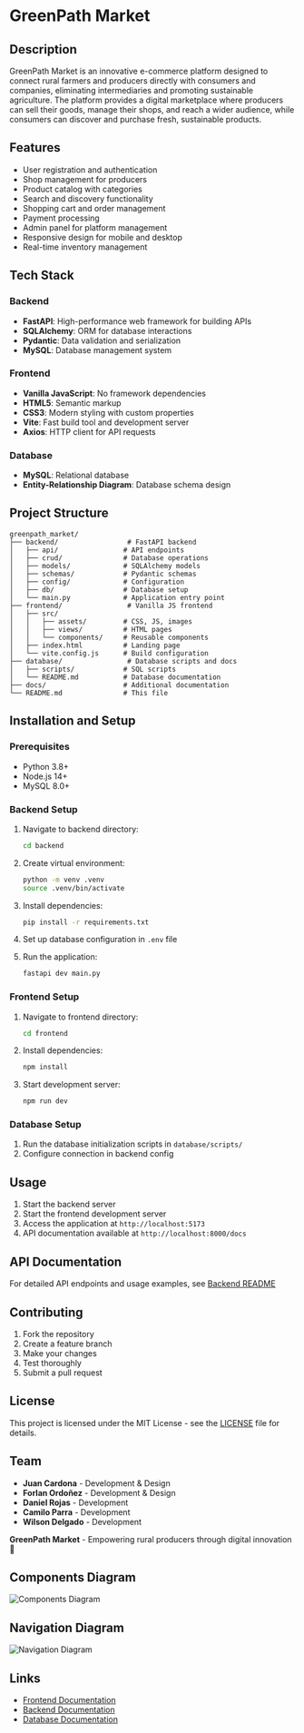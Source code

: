# GreenPath Market

## Description

GreenPath Market is an innovative e-commerce platform designed to connect rural farmers and producers directly with consumers and companies, eliminating intermediaries and promoting sustainable agriculture. The platform provides a digital marketplace where producers can sell their goods, manage their shops, and reach a wider audience, while consumers can discover and purchase fresh, sustainable products.

## Features

- User registration and authentication
- Shop management for producers
- Product catalog with categories
- Search and discovery functionality
- Shopping cart and order management
- Payment processing
- Admin panel for platform management
- Responsive design for mobile and desktop
- Real-time inventory management

## Tech Stack

### Backend
- **FastAPI**: High-performance web framework for building APIs
- **SQLAlchemy**: ORM for database interactions
- **Pydantic**: Data validation and serialization
- **MySQL**: Database management system

### Frontend
- **Vanilla JavaScript**: No framework dependencies
- **HTML5**: Semantic markup
- **CSS3**: Modern styling with custom properties
- **Vite**: Fast build tool and development server
- **Axios**: HTTP client for API requests

### Database
- **MySQL**: Relational database
- **Entity-Relationship Diagram**: Database schema design

## Project Structure

```
greenpath_market/
├── backend/                 # FastAPI backend
│   ├── api/                # API endpoints
│   ├── crud/               # Database operations
│   ├── models/             # SQLAlchemy models
│   ├── schemas/            # Pydantic schemas
│   ├── config/             # Configuration
│   ├── db/                 # Database setup
│   └── main.py             # Application entry point
├── frontend/                # Vanilla JS frontend
│   ├── src/
│   │   ├── assets/         # CSS, JS, images
│   │   ├── views/          # HTML pages
│   │   └── components/     # Reusable components
│   ├── index.html          # Landing page
│   └── vite.config.js      # Build configuration
├── database/                # Database scripts and docs
│   ├── scripts/            # SQL scripts
│   └── README.md           # Database documentation
├── docs/                   # Additional documentation
└── README.md               # This file
```

## Installation and Setup

### Prerequisites
- Python 3.8+
- Node.js 14+
- MySQL 8.0+

### Backend Setup
1. Navigate to backend directory:
   ```bash
   cd backend
   ```

2. Create virtual environment:
   ```bash
   python -m venv .venv
   source .venv/bin/activate  
   ```

3. Install dependencies:
   ```bash
   pip install -r requirements.txt
   ```

4. Set up database configuration in `.env` file

5. Run the application:
   ```bash
   fastapi dev main.py
   ```

### Frontend Setup
1. Navigate to frontend directory:
   ```bash
   cd frontend
   ```

2. Install dependencies:
   ```bash
   npm install
   ```

3. Start development server:
   ```bash
   npm run dev
   ```

### Database Setup
1. Run the database initialization scripts in `database/scripts/`
2. Configure connection in backend config

## Usage

1. Start the backend server
2. Start the frontend development server
3. Access the application at `http://localhost:5173`
4. API documentation available at `http://localhost:8000/docs`

## API Documentation

For detailed API endpoints and usage examples, see [Backend README](backend/README.md)

## Contributing

1. Fork the repository
2. Create a feature branch
3. Make your changes
4. Test thoroughly
5. Submit a pull request

## License

This project is licensed under the MIT License - see the [LICENSE](LICENSE) file for details.

## Team

- **Juan Cardona** - Development & Design
- **Forlan Ordoñez** - Development & Design
- **Daniel Rojas** - Development
- **Camilo Parra** - Development
- **Wilson Delgado** - Development

**GreenPath Market** - Empowering rural producers through digital innovation 🌱
## Components Diagram
![Components Diagram](./frontend/src/assets/img/diagrams/diagrama-componentes.svg)

## Navigation Diagram
![Navigation Diagram](./frontend/src/assets/img/diagrams/diagrama-flujo-navegacion.png)

## Links
- [Frontend Documentation](frontend/README.md)
- [Backend Documentation](backend/README.md)
- [Database Documentation](database/README.md)
